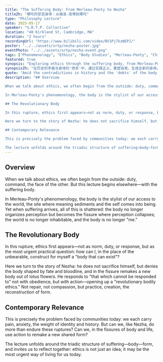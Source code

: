 ```yaml
---
title: "The Suffering Body: From Merleau-Ponty to Nezha"
titleZh: "哪吒的受苦身体：从梅洛-庞蒂到哪吒"
type: "Philosophy Lecture"
date: 2025-05-17
speaker: "S.R.T.P. Collective"
location: "40 Kirkland St, Cambridge, MA"
duration: "2 hours"
recordingUrl: "https://www.bilibili.com/video/BV1Pj7kzWEPJ/"
poster: "../../assets/srtp/nezha-poster.jpg"
eventPhoto: "../../assets/srtp/nezha-event.png"
tags: ["Phenomenology", "Ethics", "Body Studies", "Merleau-Ponty", "Chinese Mythology"]
featured: true
synopsis: "Exploring ethics through the suffering body, from Merleau-Ponty's phenomenology to Nezha's revolutionary bodily transformation."
synopsisZh: "在历史的矛盾与身体的'债务'中，通过实践正义，重塑自我，生成全新的身体。"
quote: "Amid the contradictions in history and the 'debts' of the body, a new body and self emerge through the practice of justice."
description: "## Overview

When we talk about ethics, we often begin from the outside: duty, command, the face of the other. But this lecture begins elsewhere—with the suffering body.

In Merleau-Ponty's phenomenology, the body is the stylist of our access to the world, the site where meaning sediments and the self comes into being. Yet when suffering arrives, all of this is shattered: the body no longer organizes perception but becomes the fissure where perception collapses; the world is no longer inhabitable, and the body is no longer 'me.'

## The Revolutionary Body

In this rupture, ethics first appears—not as norm, duty, or response, but as the most urgent practical question: how can I, in the place of the unbearable, construct for myself a 'body that can exist'?

Here we turn to the story of Nezha: he does not sacrifice himself, but denies the body shaped by fate and bloodline, and in the fissure remakes a new body out of lotus flowers. He responds to 'that which cannot be responded to' not with obedience, but with action—opening up a 'revolutionary bodily ethics.' Not repair, not compassion, but practice, creation, the reconstruction of form.

## Contemporary Relevance

This is precisely the problem faced by communities today: we each carry pain, anxiety, the weight of identity and history. But can we, like Nezha, do more than endure these ruptures? Can we, in the fissures of body and life, use action to remake a new shared form?

The lecture unfolds around the triadic structure of suffering—body—form, and invites us to reflect together: ethics is not just an idea; it may be the most urgent way of living for us today."
---
```


## Overview

When we talk about ethics, we often begin from the outside: duty, command, the face of the other. But this lecture begins elsewhere—with the suffering body.

In Merleau-Ponty's phenomenology, the body is the stylist of our access to the world, the site where meaning sediments and the self comes into being. Yet when suffering arrives, all of this is shattered: the body no longer organizes perception but becomes the fissure where perception collapses; the world is no longer inhabitable, and the body is no longer "me."

## The Revolutionary Body

In this rupture, ethics first appears—not as norm, duty, or response, but as the most urgent practical question: how can I, in the place of the unbearable, construct for myself a "body that can exist"?

Here we turn to the story of Nezha: he does not sacrifice himself, but denies the body shaped by fate and bloodline, and in the fissure remakes a new body out of lotus flowers. He responds to "that which cannot be responded to" not with obedience, but with action—opening up a "revolutionary bodily ethics." Not repair, not compassion, but practice, creation, the reconstruction of form.

## Contemporary Relevance

This is precisely the problem faced by communities today: we each carry pain, anxiety, the weight of identity and history. But can we, like Nezha, do more than endure these ruptures? Can we, in the fissures of body and life, use action to remake a new shared form?

The lecture unfolds around the triadic structure of suffering—body—form, and invites us to reflect together: ethics is not just an idea; it may be the most urgent way of living for us today.